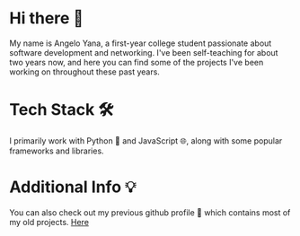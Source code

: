 # Hi there 👋

My name is Angelo Yana, a first-year college student passionate about software development and networking. I've been self-teaching for about two years now, and here you can find some of the projects I've been working on throughout these past years.

# Tech Stack 🛠️

I primarily work with Python 🐍 and JavaScript 🌐, along with some popular frameworks and libraries.

# Additional Info 💡

You can also check out my previous github profile 🧐 which contains most of my old projects. [Here](https://github.com/angeloyana-dev)
